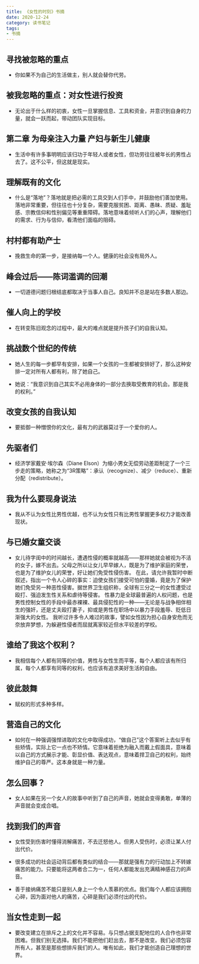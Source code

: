 ```yaml
---
title: 《女性的时刻》书摘
date: 2020-12-24
category: 读书笔记
tags: 
- 书摘
---
```


## 寻找被忽略的重点

- 你如果不为自己的生活做主，别人就会替你代劳。

## 被我忽略的重点：对女性进行投资

- 无论出于什么样的初衷，女性一旦掌握信息、工具和资金，并意识到自身的力量，就会一跃而起，带动团队实现目标。

## 第二章 为母亲注入力量 产妇与新生儿健康

- 生活中有许多事明明应该归功于年轻人或者女性，但功劳往往被年长的男性占去了。这不公平，但这就是现实。

## 理解既有的文化

- 什么是“落地”？落地就是把必需的工具交到人们手中，并鼓励他们善加使用。落地非常重要，但往往也十分复杂，需要克服贫困、距离、愚昧、质疑、羞耻感、宗教信仰和性别偏见等重重障碍。落地意味着倾听人们的心声，理解他们的需求、行为与信仰，看清他们面临的阻碍。

## 村村都有助产士

- 挽救生命的第一步，是接纳每一个人。健康的社会没有局外人。

## 峰会过后——陈词滥调的回潮

- 一切道德问题归根结底都取决于当事人自己。良知并不总是站在多数人那边。

## 催人向上的学校

- 在转变陈旧观念的过程中，最大的难点就是提升孩子们的自我认知。

## 挑战数个世纪的传统

- 她人生的每一步都早有安排，如果一个女孩的一生都被安排好了，那么这种安排一定对所有人都有利，除了她自己。

- 她说：“我意识到自己其实不必用身体的一部分去换取受教育的机会。那是我的权利。”

## 改变女孩的自我认知

- 要抵御一种憎恨你的文化，最有力的武器莫过于一个爱你的人。

## 先驱者们

- 经济学家戴安·埃尔森（Diane Elson）为缩小男女无偿劳动差距制定了一个三步走的策略，她称之为“3R策略”：承认（recognize）、减少（reduce）、重新分配（redistribute）。

## 我为什么要现身说法

- 我从不认为女性比男性优越，也不认为女性只有比男性掌握更多权力才能改善现状。

## 与已婚女童交谈

- 女儿待字闺中的时间越长，遭遇性侵的概率就越高——那样她就会被视为不洁的女子，嫁不出去。父母之所以让女儿早早嫁人，既是为了维护家庭的荣誉，也是为了维护女儿的荣誉，好让她们免受性侵伤害。 在此，请允许我暂时中断叙述，指出一个令人心碎的事实：迫使女孩们接受可怕的童婚，竟是为了保护她们免受另一种恶性侵害。据世界卫生组织称，全球有三分之一的女性遭受过殴打、强迫发生性关系和虐待等侵害。 性暴力是全球最普遍的人权问题，也是男性控制女性的手段中最赤裸裸、最具侵犯性的一种——无论是与战争相伴相生的强奸，还是丈夫殴打妻子，抑或是男性在职场中以暴力手段羞辱、贬低日渐强大的女性。 我听过许多令人难过的故事，譬如女性因为担心自身安危而无奈放弃梦想，为躲避性侵者而屈就离家较近但水平较差的学校。

## 谁给了我这个权利？

- 我相信每个人都有同等的价值，男性与女性生而平等，每个人都应该有所归属，每个人都享有同等的权利，也应该有追求美好生活的自由。

## 彼此鼓舞

- 赋权的形式多种多样。

## 营造自己的文化

- 如何在一种强调强悍进取的文化中取得成功，“做自己”这个答案听上去似乎有些矫情，实际上它一点也不矫情。它意味着拒绝为融入而戴上假面具，意味着以自己的方式展示才能、彰显价值、表达观点，意味着捍卫自己的权利，始终维护自己的尊严。这本身就是一种力量。

## 怎么回事？

- 女人如果在另一个女人的故事中听到了自己的声音，她就会变得勇敢，单薄的声音就会变成合唱。

## 找到我们的声音

- 女性受到伤害时懂得消解痛苦，不去迁怒他人。但男人受伤时，必须让某人付出代价。

- 很多成功的社会运动背后都有类似的结合——那就是强有力的行动加上不转嫁痛苦的能力。只要能将这两者合二为一，任何人都能发出充满精神感召力的声音。

- 善于接纳痛苦不能只是别人身上一个令人羡慕的优点。我们每个人都应该拥抱心碎，因为面对他人的痛苦，心碎是我们必须付出的代价。

## 当女性走到一起

- 要改变建立在排斥之上的文化并不容易。与只想占据支配地位的人合作也非常困难。但我们别无选择。我们不能把他们赶出去，那不是改变。我们必须包容所有人，甚至是那些想排斥我们的人。唯有如此，我们才能创造自己理想的世界。